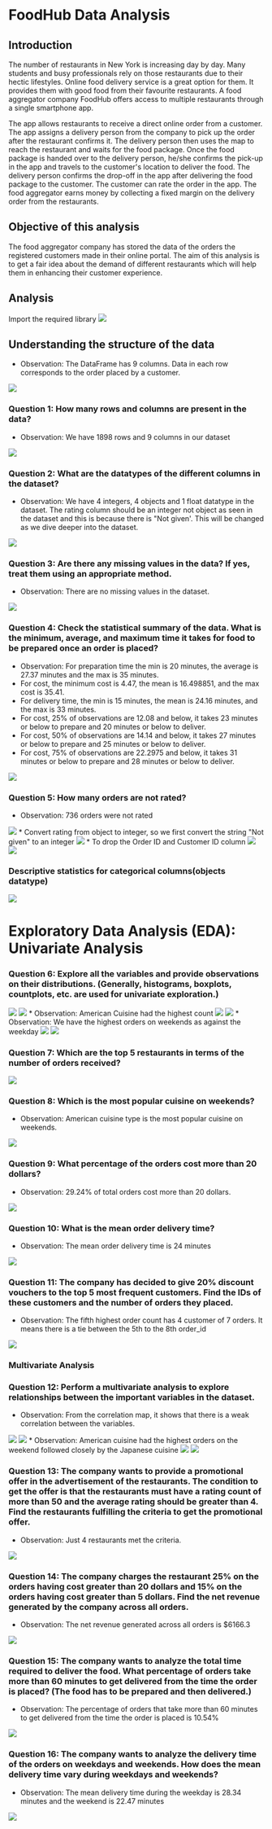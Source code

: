# FoodHub Data Analysis

## Introduction
The number of restaurants in New York is increasing day by day. Many students and busy professionals rely on those restaurants due to their hectic lifestyles. Online food delivery service is a great option for them. It provides them with good food from their favourite restaurants. A food aggregator company FoodHub offers access to multiple restaurants through a single smartphone app.

The app allows restaurants to receive a direct online order from a customer. The app assigns a delivery person from the company to pick up the order after the restaurant confirms it. The delivery person then uses the map to reach the restaurant and waits for the food package. Once the food package is handed over to the delivery person, he/she confirms the pick-up in the app and travels to the customer's location to deliver the food. The delivery person confirms the drop-off in the app after delivering the food package to the customer. The customer can rate the order in the app. The food aggregator earns money by collecting a fixed margin on the delivery order from the restaurants.
## Objective of this analysis
The food aggregator company has stored the data of the orders the registered customers made in their online portal. The aim of this analysis is to get a fair idea about the demand of different restaurants which will help them in enhancing their customer experience.
## Analysis
Import the required library
<img src="Required Library.PNG">

## Understanding the structure of the data
* Observation: The DataFrame has 9 columns. Data in each row corresponds to the order placed by a customer.
<img src="Read data.PNG">

### Question 1: How many rows and columns are present in the data?
* Observation: We have 1898 rows and 9 columns in our dataset
<img src="Question 1.PNG">

### Question 2: What are the datatypes of the different columns in the dataset?
* Observation: We have 4 integers, 4 objects and 1 float datatype in the dataset. The rating column should be an integer not object as seen in the dataset and this is because there is "Not given'. This will be changed as we dive deeper into the dataset.
<img src="Question 2.PNG">

### Question 3: Are there any missing values in the data? If yes, treat them using an appropriate method.
* Observation: There are no missing values in the dataset.
<img src="Question 3.PNG">

### Question 4: Check the statistical summary of the data. What is the minimum, average, and maximum time it takes for food to be prepared once an order is placed?
* Observation: For preparation time the min is 20 minutes, the average is 27.37 minutes and the max is 35 minutes.
* For cost, the minimum cost is 4.47, the mean is 16.498851, and the max cost is 35.41.
* For delivery time, the min is 15 minutes, the mean is 24.16 minutes, and the max is 33 minutes.
* For cost, 25% of observations are 12.08 and below, it takes 23 minutes or below to prepare and 20 minutes or below to deliver.
* For cost, 50% of observations are 14.14 and below, it takes 27 minutes or below to prepare and 25 minutes or below to deliver.
* For cost, 75% of observations are 22.2975 and below, it takes 31 minutes or below to prepare and 28 minutes or below to deliver.
<img src="Question 4.PNG">

### Question 5: How many orders are not rated?
* Observation: 736 orders were not rated
<img src="Question 5a.PNG">
* Convert rating from object to integer, so we first convert the string "Not given" to an integer
<img src="Question 5b.PNG">
* To drop the Order ID and Customer ID column
<img src="Question 5c.PNG">
<img src="Question 5d.PNG">

### Descriptive statistics for categorical columns(objects datatype)
<img src="Question 5e.PNG">

# Exploratory Data Analysis (EDA): Univariate Analysis
### Question 6: Explore all the variables and provide observations on their distributions. (Generally, histograms, boxplots, countplots, etc. are used for univariate exploration.)
<img src="Question 6a.PNG">
<img src="Question 6b.png">
* Observation: American Cuisine had the highest count
<img src="Question 6c.PNG">
<img src="Question 6d.png">
* Observation: We have the highest orders on weekends as against the weekday
<img src="Question 6e.PNG">
<img src="Question 6f.png">

### Question 7: Which are the top 5 restaurants in terms of the number of orders received?
<img src="Question 7.PNG">

### Question 8: Which is the most popular cuisine on weekends?
* Observation: American cuisine type is the most popular cuisine on weekends.
<img src="Question 8.PNG">

### Question 9: What percentage of the orders cost more than 20 dollars?
* Observation: 29.24% of total orders cost more than 20 dollars.
<img src="Question 9.PNG">

### Question 10: What is the mean order delivery time?
* Observation: The mean order delivery time is 24 minutes
<img src="Question 10.PNG">

### Question 11: The company has decided to give 20% discount vouchers to the top 5 most frequent customers. Find the IDs of these customers and the number of orders they placed.
* Observation: The fifth highest order count has 4 customer of 7 orders. It means there is a tie between the 5th to the 8th order_id
<img src="Question 11.PNG">

### Multivariate Analysis
### Question 12: Perform a multivariate analysis to explore relationships between the important variables in the dataset.
* Observation: From the correlation map, it shows that there is a weak correlation between the variables.
<img src="Question 12a.PNG">
<img src="Question 12b.png">
* Observation: American cuisine had the highest orders on the weekend followed closely by the Japanese cuisine
<img src="Question 12c.PNG">
<img src="Question 12d.png">

### Question 13: The company wants to provide a promotional offer in the advertisement of the restaurants. The condition to get the offer is that the restaurants must have a rating count of more than 50 and the average rating should be greater than 4. Find the restaurants fulfilling the criteria to get the promotional offer.
* Observation: Just 4 restaurants met the criteria.
<img src="Question 13.PNG">

### Question 14: The company charges the restaurant 25% on the orders having cost greater than 20 dollars and 15% on the orders having cost greater than 5 dollars. Find the net revenue generated by the company across all orders.
* Observation: The net revenue generated across all orders is $6166.3
<img src="Question 14.PNG">

### Question 15: The company wants to analyze the total time required to deliver the food. What percentage of orders take more than 60 minutes to get delivered from the time the order is placed? (The food has to be prepared and then delivered.)
* Observation: The percentage of orders that take more than 60 minutes to get delivered from the time the order is placed is 10.54%
<img src="Question 15.PNG">

### Question 16: The company wants to analyze the delivery time of the orders on weekdays and weekends. How does the mean delivery time vary during weekdays and weekends?
* Observation: The mean delivery time during the weekday is 28.34 minutes and the weekend is 22.47 minutes
<img src="Question 16.PNG">

